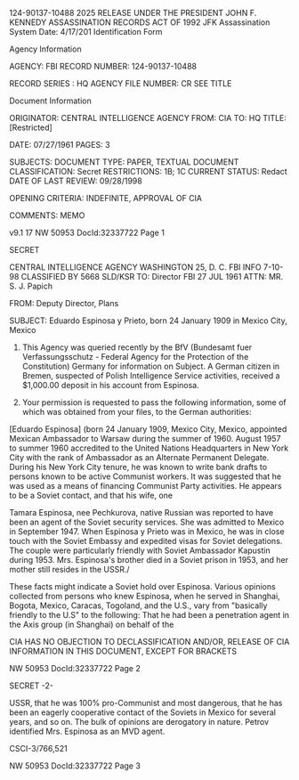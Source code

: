 124-90137-10488 2025 RELEASE UNDER THE PRESIDENT JOHN F. KENNEDY ASSASSINATION RECORDS ACT OF 1992
JFK Assassination System Date: 4/17/201
Identification Form

Agency Information

AGENCY: FBI
RECORD NUMBER: 124-90137-10488

RECORD SERIES : HQ
AGENCY FILE NUMBER: CR SEE TITLE

Document Information

ORIGINATOR: CENTRAL INTELLIGENCE AGENCY
FROM: CIA
TO: HQ
TITLE: [Restricted]

DATE: 07/27/1961
PAGES: 3

SUBJECTS:
DOCUMENT TYPE: PAPER, TEXTUAL DOCUMENT
CLASSIFICATION: Secret
RESTRICTIONS: 1B; 1C
CURRENT STATUS: Redact
DATE OF LAST REVIEW: 09/28/1998

OPENING CRITERIA: INDEFINITE, APPROVAL OF CIA

COMMENTS: MEMO

v9.1 17
NW 50953 DocId:32337722 Page 1

SECRET

CENTRAL INTELLIGENCE AGENCY
WASHINGTON 25, D. C.
FBI INFO 7-10-98
CLASSIFIED BY 5668 SLD/KSR
TO: Director FBI 27 JUL 1961
ATTN: MR. S. J. Papich

FROM: Deputy Director, Plans

SUBJECT: Eduardo Espinosa y Prieto, born 24 January 1909 in Mexico City,
Mexico

1. This Agency was queried recently by the BfV (Bundesamt fuer
Verfassungsschutz - Federal Agency for the Protection of the Constitution)
Germany for information on Subject. A German citizen in Bremen, suspected
of Polish Intelligence Service activities, received a $1,000.00 deposit in
his account from Espinosa.

2. Your permission is requested to pass the following information,
some of which was obtained from your files, to the German authorities:

[Eduardo Espinosa]
(born 24 January 1909, Mexico City, Mexico, appointed Mexican
Ambassador to Warsaw during the summer of 1960. August 1957 to
summer 1960 accredited to the United Nations Headquarters in New
York City with the rank of Ambassador as an Alternate Permanent
Delegate. During his New York City tenure, he was known to write
bank drafts to persons known to be active Communist workers. It
was suggested that he was used as a means of financing Communist
Party activities. He appears to be a Soviet contact, and that his
wife, one

Tamara Espinosa, nee Pechkurova, native Russian
was reported to have been an agent of the Soviet security
services. She was admitted to Mexico in September 1947. When
Espinosa y Prieto was in Mexico, he was in close touch with the
Soviet Embassy and expedited visas for Soviet delegations. The couple
were particularly friendly with Soviet Ambassador Kapustin during
1953. Mrs. Espinosa's brother died in a Soviet prison in 1953, and
her mother still resides in the USSR./

These facts might indicate a Soviet hold over Espinosa. Various
opinions collected from persons who knew Espinosa, when he served in
Shanghai, Bogota, Mexico, Caracas, Togoland, and the U.S., vary from
"basically friendly to the U.S" to the following: That he had been a
penetration agent in the Axis group (in Shanghai) on behalf of the

CIA HAS NO OBJECTION TO DECLASSIFICATION AND/OR,
RELEASE OF CIA INFORMATION
IN THIS DOCUMENT, EXCEPT FOR BRACKETS

NW 50953 DocId:32337722 Page 2

SECRET
-2-

USSR, that he was 100% pro-Communist and most dangerous, that
he has been an eagerly cooperative contact of the Soviets in
Mexico for several years, and so on. The bulk of opinions are
derogatory in nature. Petrov identified Mrs. Espinosa as an
MVD agent.

CSCI-3/766,521

NW 50953 DocId:32337722 Page 3
